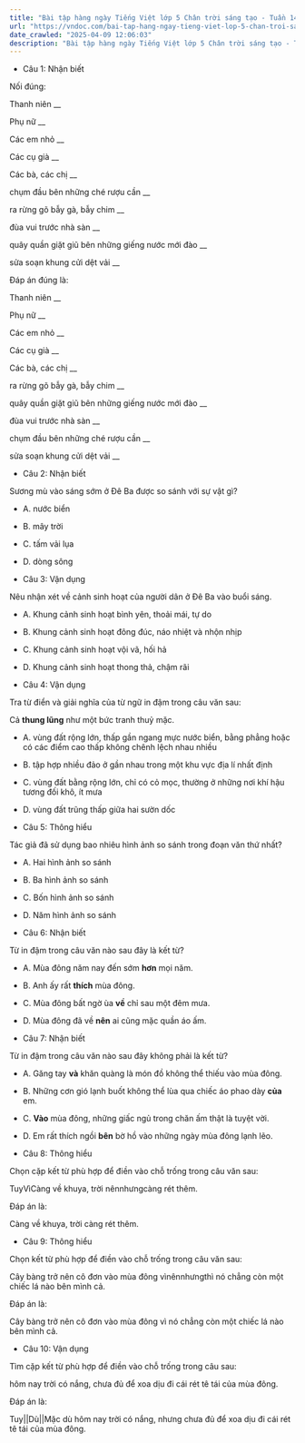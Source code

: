 ```yaml
---
title: "Bài tập hàng ngày Tiếng Việt lớp 5 Chân trời sáng tạo - Tuần 14 - Thứ 4 gồm các câu hỏi tổng hợp nội dung Đọc hiểu văn bản và Luyện từ và câu được học ở Tuần 14 trong chương trình Tiếng Việt lớp 5 Tập 1 Chân trời sáng tạo."
url: "https://vndoc.com/bai-tap-hang-ngay-tieng-viet-lop-5-chan-troi-sang-tao-tuan-14-thu-4-331553"
date_crawled: "2025-04-09 12:06:03"
description: "Bài tập hàng ngày Tiếng Việt lớp 5 Chân trời sáng tạo - Tuần 14 - Thứ 4 gồm các câu hỏi tổng hợp nội dung Đọc hiểu văn bản và Luyện từ và câu được học ở Tuần 14 trong chương trình Tiếng Việt lớp 5 Tập 1 Chân trời sáng tạo."
---
```


* Câu 1:  Nhận biết

Nối đúng:

Thanh niên  __

Phụ nữ __

Các em nhỏ __

Các cụ già __

Các bà, các chị __

chụm đầu bên những ché rượu cần __

ra rừng gõ bẫy gà, bẫy chim __

đùa vui trước nhà sàn __

quây quần giặt giũ bên những giếng nước mới đào __

sửa soạn khung cửi dệt vải __

Đáp án đúng là:

Thanh niên __

Phụ nữ __

Các em nhỏ __

Các cụ già __

Các bà, các chị __

ra rừng gõ bẫy gà, bẫy chim __

quây quần giặt giũ bên những giếng nước mới đào __

đùa vui trước nhà sàn __

chụm đầu bên những ché rượu cần __

sửa soạn khung cửi dệt vải __

* Câu 2: Nhận biết

Sương mù vào sáng sớm ở Đê Ba được so sánh với sự vật gì?

  * A. nước biển 
  * B. mây trời 
  * C. tấm vải lụa 
  * D. dòng sông 



* Câu 3:  Vận dụng

Nêu nhận xét về cảnh sinh hoạt của người dân ở Đê Ba vào buổi sáng.

  * A. Khung cảnh sinh hoạt bình yên, thoải mái, tự do 
  * B. Khung cảnh sinh hoạt đông đúc, náo nhiệt và nhộn nhịp 
  * C. Khung cảnh sinh hoạt vội vã, hối hả 
  * D. Khung cảnh sinh hoạt thong thả, chậm rãi 



* Câu 4:  Vận dụng

Tra từ điển và giải nghĩa của từ ngữ in đậm trong câu văn sau:

Cả **thung lũng** như một bức tranh thuỷ mặc.

  * A. vùng đất rộng lớn, thấp gần ngang mực nước biển, bằng phẳng hoặc có các điểm cao thấp không chênh lệch nhau nhiều 
  * B. tập hợp nhiều đảo ở gần nhau trong một khu vực địa lí nhất định 
  * C. vùng đất bằng rộng lớn, chỉ có cỏ mọc, thường ở những nơi khí hậu tương đối khô, ít mưa 
  * D. vùng đất trũng thấp giữa hai sườn dốc 



* Câu 5:  Thông hiểu

Tác giả đã sử dụng bao nhiêu hình ảnh so sánh trong đoạn văn thứ nhất?

  * A. Hai hình ảnh so sánh 
  * B. Ba hình ảnh so sánh 
  * C. Bốn hình ảnh so sánh 
  * D. Năm hình ảnh so sánh 



* Câu 6:  Nhận biết

Từ in đậm trong câu văn nào sau đây là kết từ?

  * A. Mùa đông năm nay đến sớm **hơn** mọi năm. 
  * B. Anh ấy rất **thích** mùa đông. 
  * C. Mùa đông bất ngờ ùa **về** chỉ sau một đêm mưa. 
  * D. Mùa đông đã về **nên** ai cũng mặc quần áo ấm. 



* Câu 7:  Nhận biết

Từ in đậm trong câu văn nào sau đây không phải là kết từ?

  * A. Găng tay **và** khăn quàng là món đồ không thể thiếu vào mùa đông. 
  * B. Những cơn gió lạnh buốt không thể lùa qua chiếc áo phao dày **của** em. 
  * C. **Vào** mùa đông, những giấc ngủ trong chăn ấm thật là tuyệt vời. 
  * D. Em rất thích ngồi **bên** bờ hồ vào những ngày mùa đông lạnh lẽo. 



* Câu 8:  Thông hiểu

Chọn cặp kết từ phù hợp để điền vào chỗ trống trong câu văn sau:

TuyVìCàng về khuya, trời nênnhưngcàng rét thêm.

Đáp án là:

Càng về khuya, trời càng rét thêm.

* Câu 9:  Thông hiểu

Chọn kết từ phù hợp để điền vào chỗ trống trong câu văn sau:

Cây bàng trở nên cô đơn vào mùa đông vìnênnhưngthì nó chẳng còn một chiếc lá nào bên mình cả.

Đáp án là:

Cây bàng trở nên cô đơn vào mùa đông vì nó chẳng còn một chiếc lá nào bên mình cả.

* Câu 10:  Vận dụng

Tìm cặp kết từ phù hợp để điền vào chỗ trống trong câu sau:

hôm nay trời có nắng,  chưa đủ để xoa dịu đi cái rét tê tái của mùa đông.

Đáp án là:

Tuy||Dù||Mặc dù hôm nay trời có nắng, nhưng chưa đủ để xoa dịu đi cái rét tê tái của mùa đông.
